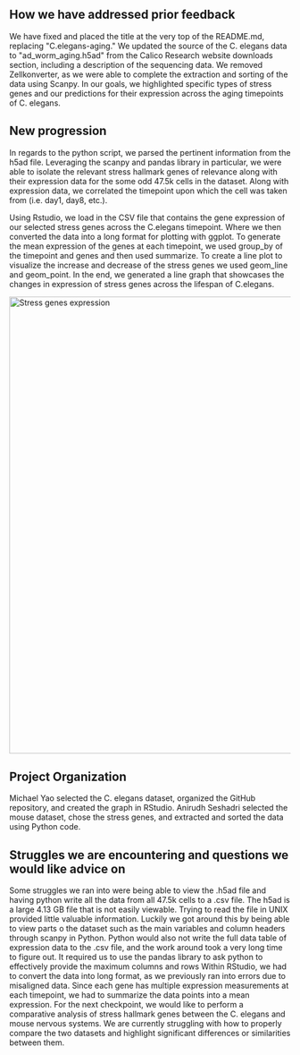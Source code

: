 ## How we have addressed prior feedback 

We have fixed and placed the title at the very top of the README.md, replacing "C.elegans-aging." We updated the source of the C. elegans data to "ad_worm_aging.h5ad" from the Calico Research website downloads section, including a description of the sequencing data. We removed Zellkonverter, as we were able to complete the extraction and sorting of the data using Scanpy. In our goals, we highlighted specific types of stress genes and our predictions for their expression across the aging timepoints of C. elegans.


## New progression

In regards to the python script, we parsed the pertinent information from the h5ad file. Leveraging the scanpy and pandas library in particular, we were able to isolate the relevant stress hallmark genes of relevance along with their expression data for the some odd 47.5k cells in the dataset. Along with expression data, we correlated the timepoint upon which the cell was taken from (i.e. day1, day8, etc.).

Using Rstudio, we load in the CSV file that contains the gene expression of our selected stress genes across the C.elegans timepoint. Where we then converted the data into a long format for plotting with ggplot. To generate the mean expression of the genes at each timepoint, we used group_by of the timepoint and genes and then used summarize. To create a line plot to visualize the increase and decrease of the stress genes we used geom_line and geom_point. In the end, we generated a line graph that showcases the changes in expression of stress genes across the lifespan of C.elegans.

<img width="1562" height="817" alt="Stress genes expression" src="https://github.com/user-attachments/assets/686f158d-6aaa-4476-ae55-9e13df263816" />

## Project Organization

Michael Yao selected the C. elegans dataset, organized the GitHub repository, and created the graph in RStudio. Anirudh Seshadri selected the mouse dataset, chose the stress genes, and extracted and sorted the data using Python code.


## Struggles we are encountering and questions we would like advice on 

Some struggles we ran into were being able to view the .h5ad file and having python write all the data from all 47.5k cells to a .csv file.
The h5ad is a large 4.13 GB file that is not easily viewable. Trying to read the file in UNIX provided little valuable information. Luckily we got around this by being able to view parts o the dataset such as the main variables and column headers through scanpy in Python. 
Python would also not write the full data table of expression data to the .csv file, and the work around took a very long time to figure out. It required us to use the pandas library to ask python to effectively provide the maximum columns and rows
Within RStudio, we had to convert the data into long format, as we previously ran into errors due to misaligned data. Since each gene has multiple expression measurements at each timepoint, we had to summarize the data points into a mean expression. For the next checkpoint, we would like to perform a comparative analysis of stress hallmark genes between the C. elegans and mouse nervous systems. We are currently struggling with how to properly compare the two datasets and highlight significant differences or similarities between them.

